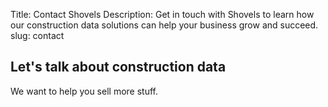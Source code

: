 Title: Contact Shovels
Description: Get in touch with Shovels to learn how our construction data solutions can help your business grow and succeed.
slug: contact

<div class="mx-auto max-w-4xl px-6 py-12 sm:py-16 lg:py-20 lg:px-8">
  <h2 class="text-5xl tracking-tight text-emerald-800">Let's talk about construction data</h2>
  <p class="mt-2 text-lg leading-8 text-gray-600">We want to help you sell more stuff.</p>
  <div class="mt-16">
    <script src="https://js.hsforms.net/forms/embed/48146409.js" defer></script>
    <div class="hs-form-frame" data-region="na1" data-form-id="7339497d-832c-42c2-8ea8-0b513af7ae20" data-portal-id="48146409"></div>
  </div>
</div>
